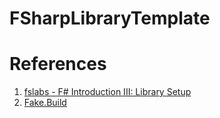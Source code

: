# FSharpLibraryTemplate

# References
1. [fslabs - F# Introduction III: Library Setup](https://fslab.org/content/tutorials/introductionIII.html)
2. [Fake.Build](https://fake.build/fake-gettingstarted.html)
